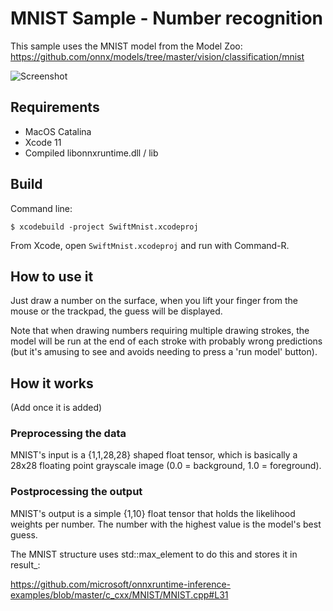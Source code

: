 # MNIST Sample - Number recognition

This sample uses the MNIST model from the Model Zoo: https://github.com/onnx/models/tree/master/vision/classification/mnist

![Screenshot](Screenshot.png)

## Requirements

* MacOS Catalina
* Xcode 11
* Compiled libonnxruntime.dll / lib


## Build

Command line:

```
$ xcodebuild -project SwiftMnist.xcodeproj 
```

From Xcode, open `SwiftMnist.xcodeproj` and run with Command-R.

## How to use it

Just draw a number on the surface, when you lift your finger from the
mouse or the trackpad, the guess will be displayed. 

Note that when drawing numbers requiring multiple drawing strokes, the
model will be run at the end of each stroke with probably wrong
predictions (but it's amusing to see and avoids needing to press a
'run model' button).

## How it works

(Add once it is added)

### Preprocessing the data

MNIST's input is a {1,1,28,28} shaped float tensor, which is basically
a 28x28 floating point grayscale image (0.0 = background, 1.0 =
foreground).

### Postprocessing the output

MNIST's output is a simple {1,10} float tensor that holds the
likelihood weights per number. The number with the highest value is
the model's best guess.

The MNIST structure uses std::max_element to do this and stores it in
result_:

https://github.com/microsoft/onnxruntime-inference-examples/blob/master/c_cxx/MNIST/MNIST.cpp#L31


